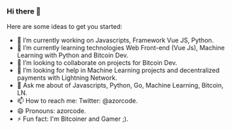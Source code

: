 ### Hi there 👋




Here are some ideas to get you started:

- 🔭 I’m currently working on Javascripts, Framework Vue JS, Python.
- 🌱 I’m currently learning technologies Web Front-end (Vue Js), Machine Learning with Python and Bitcoin Dev.
- 👯 I’m looking to collaborate on projects for Bitcoin Dev.
- 🤔 I’m looking for help in Machine Learning projects and decentralized payments with Lightning Network. 
- 💬 Ask me about of Javascripts, Python, Go, Machine Learning, Bitcoin, LN.
- 📫 How to reach me: Twitter: @azorcode.
- 😄 Pronouns: azorcode.
- ⚡ Fun fact: I'm Bitcoiner and Gamer ;).
